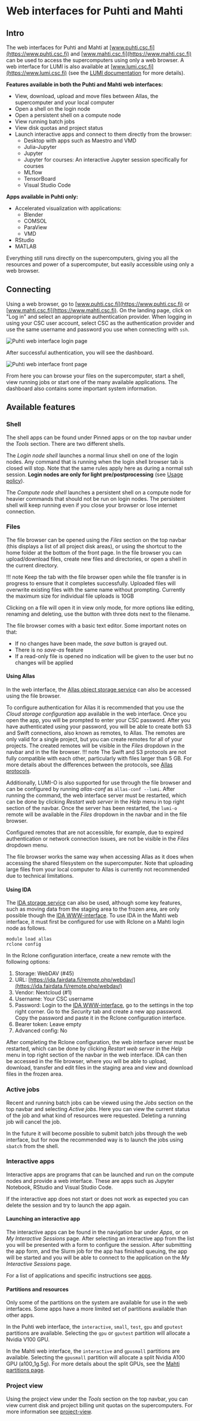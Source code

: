 # Web interfaces for Puhti and Mahti

## Intro

The web interfaces for Puhti and Mahti at [www.puhti.csc.fi](https://www.puhti.csc.fi) and
[www.mahti.csc.fi](https://www.mahti.csc.fi) can be used to access the supercomputers using only a
web browser. A web interface for LUMI is also available at [www.lumi.csc.fi](https://www.lumi.csc.fi)
(see the [LUMI documentation](https://docs.lumi-supercomputer.eu/runjobs/webui/) for more details).

**Features available in both the Puhti and Mahti web interfaces:**

- View, download, upload and move files between Allas, the supercomputer and your local computer
- Open a shell on the login node
- Open a persistent shell on a compute node
- View running batch jobs
- View disk quotas and project status
- Launch interactive apps and connect to them directly from the browser:
    - Desktop with apps such as Maestro and VMD
    - Julia-Jupyter
    - Jupyter
    - Jupyter for courses: An interactive Jupyter session specifically for courses
    - MLflow
    - TensorBoard
    - Visual Studio Code

**Apps available in Puhti only:**

- Accelerated visualization with applications:
    - Blender
    - COMSOL
    - ParaView
    - VMD
- RStudio
- MATLAB

Everything still runs directly on the supercomputers, giving you all the resources and power
of a supercomputer, but easily accessible using only a web browser.


## Connecting

Using a web browser, go to [www.puhti.csc.fi](https://www.puhti.csc.fi) or [www.mahti.csc.fi](https://www.mahti.csc.fi). On the landing page, click on "Log in" and select an appropriate authentication provider. When logging in using your CSC user account, select CSC as the authentication provider and use the same username and password you use when connecting with `ssh`.
&nbsp;

![Puhti web interface login page](../../img/ood_login.png)

After successful authentication, you will see the dashboard.
&nbsp;

![Puhti web interface front page](../../img/ood_main.png)

From here you can browse your files on the supercomputer, start a shell, view running jobs or start one of the many available applications. The dashboard also contains some important system information.


## Available features

### Shell

The shell apps can be found under Pinned apps or on the top navbar under the _Tools_ section.
There are two different shells.

The _Login node shell_ launches a normal linux shell on one of the login nodes.
Any command that is running when the login shell browser tab is closed will stop.
Note that the same rules apply here as during a normal ssh session.
**Login nodes are only for light pre/postprocessing** (see [Usage policy](/computing/usage-policy)).

The _Compute node shell_ launches a persistent shell on a compute node for heavier commands that should not be run on login nodes.
The persistent shell will keep running even if you close your browser or lose internet connection.


### Files

The file browser can be opened using the _Files_ section on the top navbar (this displays a list of all project disk areas), or using 
the shortcut to the home folder at the bottom of the front page. In the file browser
you can upload/download files, create new files and directories, or open a shell in the current directory. 

!!! note
    Keep the tab with the file browser open while the file transfer is in progress to ensure that it completes successfully.
    Uploaded files will overwrite existing files with the same name without prompting.
    Currently the maximum size for individual file uploads is 10GB

Clicking on a file will open it in view only mode, for more options like editing, renaming and deleting, use the button with three dots next to the filename.   

The file browser comes with a basic text editor. Some important notes on that:

- If no changes have been made, the _save_ button is grayed out.
- There is no _save-as_ feature
- If a read-only file is opened no indication will be given to the user but no changes will be applied

#### Using Allas

In the web interface, the [Allas object storage service](../../computing/allas) can also be accessed
using the file browser.

To configure authentication for Allas it is recommended that you use the _Cloud storage configuration_ app available in the web interface.
Once you open the app, you will be prompted to enter your CSC password.
After you have authenticated using your password, you will be able to create both S3 and Swift connections, also known as remotes, to Allas.
The remotes are only valid for a single project, but you can create remotes for all of your projects.
The created remotes will be visible in the _Files_ dropdown in the navbar and in the file browser.
!!! note
    The Swift and S3 protocols are not fully compatible with each other, particularly with files larger than 5 GB.
    For more details about the differences between the protocols, see [Allas protocols](../../data/Allas/introduction/#protocols).

Additionally, LUMI-O is also supported for use through the file browser and can be configured by
running _allas-conf_ as `allas-conf --lumi`.
After running the command, the web interface server must be restarted, which can be done by clicking
_Restart web server_ in the _Help_ menu in top right section of the navbar.
Once the server has been restarted, the `lumi-o` remote will be available in the _Files_ dropdown
in the navbar and in the file browser.

Configured remotes that are not accessible, for example, due to expired authentication or network
connection issues, are not be visible in the _Files_ dropdown menu.

The file browser works the same way when accessing Allas as it does when accessing the shared
filesystem on the supercomputer.
Note that uploading large files from your local computer to Allas is currently not recommended due
to technical limitations.


#### Using IDA

The [IDA storage service](../../data/ida/using_ida)
can also be used, although some key features, such as moving data from the
staging area to the frozen area, are only possible though the [IDA WWW-interface](https://ida.fairdata.fi).
To use IDA in the Mahti web interface, it must first be configured for use with Rclone on a Mahti login node as follows.
```
module load allas
rclone config
```
In the Rclone configuration interface, create a new remote with the following options:

1. Storage: WebDAV (#45)
2. URL: [https://ida.fairdata.fi/remote.php/webdav/](https://ida.fairdata.fi/remote.php/webdav/)
3. Vendor: Nextcloud (#1)
4. Username: Your CSC username
5. Password: Login to the [IDA WWW-interface](https://ida.fairdata.fi), go to the settings in the top right corner.
    Go to the _Security_ tab and create a new app password.
    Copy the password and paste it in the Rclone configuration interface.
6. Bearer token: Leave empty
7. Advanced config: No

After completing the Rclone configuration, the web interface server must be restarted, which can be done by clicking
_Restart web server_ in the _Help_ menu in top right section of the navbar in the web interface.
IDA can then be accessed in the file browser, where you will be able to upload, download, transfer and edit files in the staging area
and view and download files in the frozen area.


### Active jobs

Recent and running batch jobs can be viewed using the _Jobs_ section on the top navbar and selecting _Active jobs_. Here you can view the current status of the job and what kind of resources were requested. Deleting a running job will cancel the job. 

In the future it will become possible to submit batch jobs through the web interface, but for now the recommended way is to launch the jobs using `sbatch` from the shell.   


### Interactive apps

Interactive apps are programs that can be launched and run on the compute nodes and provide a web interface.
These are apps such as Jupyter Notebook, RStudio and Visual Studio Code.

If the interactive app does not start or does not work as expected you can delete the session and try to launch the app again.


#### Launching an interactive app

The interactive apps can be found in the navigation bar under _Apps_, or on _My Interactive Sessions_ page.
After selecting an interactive app from the list you will be presented with a form to configure the session.
After submitting the app form, and the Slurm job for the app has finished queuing, the app will be
started and you will be able to connect to the application on the _My Interactive Sessions_ page.

For a list of applications and specific instructions see [apps](apps.md).

#### Partitions and resources

Only some of the partitions on the system are available for use in the web interfaces. Some apps
have a more limited set of partitions available than other apps.

In the Puhti web interface, the `interactive`, `small`, `test`, `gpu` and `gputest` partitions are available.
Selecting the `gpu` or `gputest` partition will allocate a Nvidia V100 GPU.

In the Mahti web interface, the `interactive` and `gpusmall` partitions are available. Selecting the
`gpusmall` partition will allocate a split Nvidia A100 GPU (a100_1g.5g). For more details about the
split GPUs, see the [Mahti partitions
page](../running/batch-job-partitions/#mahti-partitions).

### Project view

Using the project view under the _Tools_ section on the top navbar, you can view 
current disk and project billing unit quotas on the supercomputers. For more information see [project-view](project-view.md).
